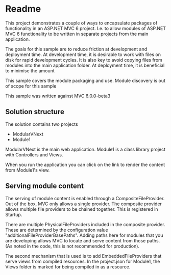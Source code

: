 # Readme #
This project demonstrates a couple of ways to encapsulate packages of functionality in an ASP.NET MVC 6 project. I.e. to allow modules of ASP.NET MVC 6 functionality to be written in separate projects from the main application.


The goals for this sample are to reduce friction at development and deployment time. At development time, it is desirable to work with files on disk for rapid development cycles. It is also key to avoid copying files from modules into the main application folder. At deployment time, it is beneficial to minimise the amount 


This sample covers the module packaging and use. Module discovery is out of scope for this sample 

This sample was written against MVC 6.0.0-beta3

## Solution structure ##
The solution contains two projects
- ModularVNext
- Module1

ModularVNext is the main web application.
Module1 is a class library project with Controllers and Views.


When you run the application you can click on the link to render the content from Module1's view.

## Serving module content ##
The serving of module content is enabled through a CompositeFileProvider. Out of the box, MVC only allows a single provider. The composite provider allows multiple file providers to be chained together. This is registered in Startup.


There are multiple PhysicalFileProviders included in the composite provider. These are determined by the configuration value "additionalFileProviderBasePaths". Adding paths here for modules that you are developing allows MVC to locate and serve content from those paths. (As noted in the code, this is not recommended for production).

The second mechanism that is used is to add EmbeddedFileProviders that serve views from compiled resources. In the project.json for Module1, the Views folder is marked for being compiled in as a resource. 